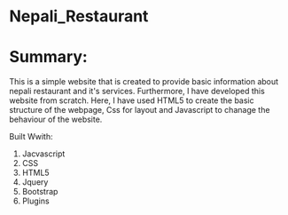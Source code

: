# Nepali_Restaurant
# Summary:
This is a simple website that is created to provide basic information about  nepali restaurant and it's services. Furthermore, I have developed this website from scratch. Here, I have used HTML5 to create the basic structure of the webpage, Css for layout and Javascript to chanage the behaviour of the website. 

Built Wwith:
1) Jacvascript
2) CSS
3) HTML5
4) Jquery
5) Bootstrap
6) Plugins

